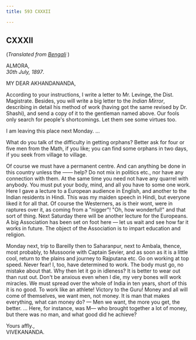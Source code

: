 ```yaml
---
title: 593 CXXXII

---
```

 





  

  


## CXXXII

(*Translated from [Bengali](b7362e6132.pdf)* )

ALMORA,  
*30th July, 1897*.

MY DEAR AKHANDANANDA,

According to your instructions, I write a letter to Mr. Levinge, the
Dist. Magistrate. Besides, you will write a big letter to the *Indian
Mirror*, describing in detail his method of work (having got the same
revised by Dr. Shashi), and send a copy of it to the gentleman named
above. Our fools only search for people's shortcomings. Let them see
some virtues too.

I am leaving this place next Monday. ...

What do you talk of the difficulty in getting orphans? Better ask for
four or five men from the Math, if you like; you can find some orphans
in two days, if you seek from village to village.

Of course we must have a permanent centre. And can anything be done in
this country unless the —— help? Do not mix in politics etc., nor have
any connection with them. At the same time you need not have any quarrel
with anybody. You must put your body, mind, and all you have to some one
work. Here I gave a lecture to a European audience in English, and
another to the Indian residents in Hindi. This was my maiden speech in
Hindi, but everyone liked it for all that. Of course the Westerners, as
is their wont, were in raptures over it, as coming from a "nigger"! "Oh,
how wonderful!" and that sort of thing. Next Saturday there will be
another lecture for the Europeans. A big Association has been set on
foot here — let us wait and see how far it works in future. The object
of the Association is to impart education and religion.

Monday next, trip to Bareilly then to Saharanpur, next to Ambala,
thence, most probably, to Mussoorie with Captain Sevier, and as soon as
it is a little cool, return to the plains and journey to Rajputana etc.
Go on working at top speed. Never fear! I, too, have determined to work.
The body must go, no mistake about that. Why then let it go in idleness?
It is better to wear out than rust out. Don't be anxious even when I
die, my very bones will work miracles. We must spread over the whole of
India in ten years, short of this it is no good. To work like an
athlete! Victory to the Guru! Money and all will come of themselves, we
want men, not money. It is man that makes everything, what can money do?
— Men we want, the more you get, the better. ... Here, for instance, was
M— who brought together a lot of money, but there was no man, and what
good did he achieve?

Yours affly.,  
VIVEKANANDA.